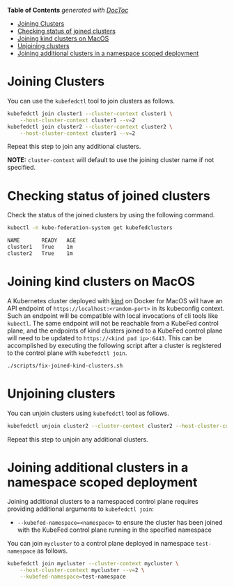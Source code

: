 <!-- START doctoc generated TOC please keep comment here to allow auto update -->
<!-- DON'T EDIT THIS SECTION, INSTEAD RE-RUN doctoc TO UPDATE -->
**Table of Contents**  *generated with [DocToc](https://github.com/thlorenz/doctoc)*

- [Joining Clusters](#joining-clusters)
- [Checking status of joined clusters](#checking-status-of-joined-clusters)
- [Joining kind clusters on MacOS](#joining-kind-clusters-on-macos)
- [Unjoining clusters](#unjoining-clusters)
- [Joining additional clusters in a namespace scoped deployment](#joining-additional-clusters-in-a-namespace-scoped-deployment)

<!-- END doctoc generated TOC please keep comment here to allow auto update -->

# Joining Clusters

You can use the `kubefedctl` tool to join clusters as follows.

```bash
kubefedctl join cluster1 --cluster-context cluster1 \
    --host-cluster-context cluster1 --v=2
kubefedctl join cluster2 --cluster-context cluster2 \
    --host-cluster-context cluster1 --v=2
```

Repeat this step to join any additional clusters.

**NOTE:** `cluster-context` will default to use the joining cluster name if not
specified.

# Checking status of joined clusters

Check the status of the joined clusters by using the following command.

```bash
kubectl -n kube-federation-system get kubefedclusters

NAME       READY   AGE
cluster1   True    1m
cluster2   True    1m

```

# Joining kind clusters on MacOS

A Kubernetes cluster deployed with [kind](https://sigs.k8s.io/kind) on Docker
for MacOS will have an API endpoint of `https://localhost:<random-port>` in its
kubeconfig context. Such an endpoint will be compatible with local invocations
of cli tools like `kubectl`. The same endpoint will not be reachable from a
KubeFed control plane, and the endpoints of kind clusters joined to a KubeFed
control plane will need to be updated to `https://<kind pod ip>:6443`. This can
be accomplished by executing the following script after a cluster is registered
to the control plane with `kubefedctl join`.

```bash
./scripts/fix-joined-kind-clusters.sh
```

# Unjoining clusters

You can unjoin clusters using `kubefedctl` tool as follows.

```bash
kubefedctl unjoin cluster2 --cluster-context cluster2 --host-cluster-context cluster1 --v=2
```
Repeat this step to unjoin any additional clusters.

# Joining additional clusters in a namespace scoped deployment

Joining additional clusters to a namespaced control plane requires
providing additional arguments to `kubefedctl join`:

- `--kubefed-namespace=<namespace>` to ensure the cluster has been joined
  with the KubeFed control plane running in the specified namespace

You can join `mycluster` to a control plane deployed in namespace `test-namespace` as follows.

```bash
kubefedctl join mycluster --cluster-context mycluster \
    --host-cluster-context mycluster --v=2 \
    --kubefed-namespace=test-namespace
```

